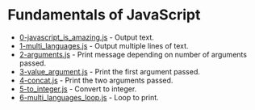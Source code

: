 # Fundamentals of JavaScript

- [0-javascript_is_amazing.js](./0-javascript_is_amazing.js) - Output text.
- [1-multi_languages.js](./1-multi_languages.js) - Output multiple lines of text.
- [2-arguments.js](./2-arguments.js) - Print message depending on number of arguments passed.
- [3-value_argument.js](./3-value_argument.js) - Print the first argument passed.
- [4-concat.js](./4-concat.js) - Print the two arguments passed.
- [5-to_integer.js](./5-to_integer.js) - Convert to integer.
- [6-multi_languages_loop.js](./6-multi_languages_loop.js) - Loop to print.
